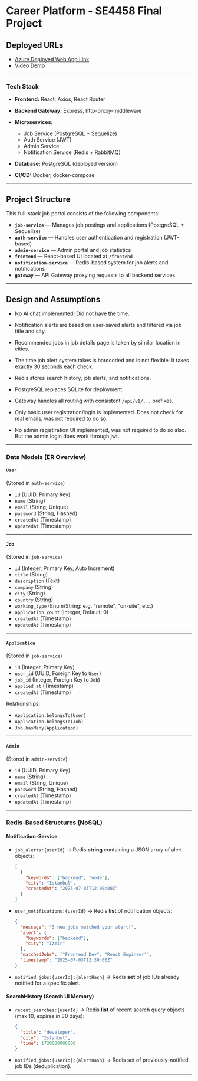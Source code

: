 # Career Platform - SE4458 Final Project

## Deployed URLs

* [Azure Deployed Web App Link](https://se4458-final-webapp-eeeye2b8h3efahd4.francecentral-01.azurewebsites.net/)
* [Video Demo](https://drive.google.com/drive/folders/1NvrQxaDQ-CbRJzDGkEx8E6fSIZiCKAQf?usp=drive_link)

---

### Tech Stack

* **Frontend:** React, Axios, React Router
* **Backend Gateway:** Express, http-proxy-middleware
* **Microservices:**

  * Job Service (PostgreSQL + Sequelize)
  * Auth Service (JWT)
  * Admin Service
  * Notification Service (Redis + RabbitMQ)
* **Database:** PostgreSQL (deployed version)
* **CI/CD:** Docker, docker-compose

---


## Project Structure

This full-stack job portal consists of the following components:

* **`job-service`** — Manages job postings and applications (PostgreSQL + Sequelize)
* **`auth-service`** — Handles user authentication and registration (JWT-based)
* **`admin-service`** — Admin portal and job statistics
* **`frontend`** — React-based UI located at `/frontend`
* **`notification-service`** — Redis-based system for job alerts and notifications
* **`gateway`** — API Gateway proxying requests to all backend services

---

## Design and Assumptions

* No AI chat implemented! Did not have the time.

* Notification alerts are based on user-saved alerts and filtered via job title and city.
* Recommended jobs in job details page is taken by similar location in cities.
* The time job alert system takes is hardcoded and is not flexible. It takes exactly 30 seconds each check.
* Redis stores search history, job alerts, and notifications.
* PostgreSQL replaces SQLite for deployment.
* Gateway handles all routing with consistent `/api/v1/...` prefixes.
* Only basic user registration/login is implemented. Does not check for real emails, was not required to do so.
* No admin registiration UI implemented, was not required to do so also. But the admin login does work through jwt.

---


### **Data Models (ER Overview)**

#### `User`

(Stored in `auth-service`)

* `id` (UUID, Primary Key)
* `name` (String)
* `email` (String, Unique)
* `password` (String, Hashed)
* `createdAt` (Timestamp)
* `updatedAt` (Timestamp)

---

#### `Job`

(Stored in `job-service`)

* `id` (Integer, Primary Key, Auto Increment)
* `title` (String)
* `description` (Text)
* `company` (String)
* `city` (String)
* `country` (String)
* `working_type` (Enum/String: e.g. "remote", "on-site", etc.)
* `application_count` (Integer, Default: 0)
* `createdAt` (Timestamp)
* `updatedAt` (Timestamp)

---

#### `Application`

(Stored in `job-service`)

* `id` (Integer, Primary Key)
* `user_id` (UUID, Foreign Key to `User`)
* `job_id` (Integer, Foreign Key to `Job`)
* `applied_at` (Timestamp)
* `createdAt` (Timestamp)

Relationships:

* `Application.belongsTo(User)`
* `Application.belongsTo(Job)`
* `Job.hasMany(Application)`

---

#### `Admin`

(Stored in `admin-service`)

* `id` (UUID, Primary Key)
* `name` (String)
* `email` (String, Unique)
* `password` (String, Hashed)
* `createdAt` (Timestamp)
* `updatedAt` (Timestamp)

---

### Redis-Based Structures (NoSQL)
#### Notification-Service

* `job_alerts:{userId}` → Redis **string** containing a JSON array of alert objects:

  ```json
  [
    {
      "keywords": ["backend", "node"],
      "city": "Istanbul",
      "createdAt": "2025-07-03T12:00:00Z"
    }
  ]
  ```

* `user_notifications:{userId}` → Redis **list** of notification objects:

  ```json
  {
    "message": "3 new jobs matched your alert!",
    "alert": {
      "keywords": ["backend"],
      "city": "Izmir"
    },
    "matchedJobs": ["Frontend Dev", "React Engineer"],
    "timestamp": "2025-07-03T12:30:00Z"
  }
  ```

* `notified_jobs:{userId}:{alertHash}` → Redis **set** of job IDs already notified for a specific alert.

#### SearchHistory (Search UI Memory)

* `recent_searches:{userId}` → Redis **list** of recent search query objects (max 10, expires in 30 days):

  ```json
  {
    "title": "developer",
    "city": "Istanbul",
    "time": 1720000000000
  }
  ``` 

* `notified_jobs:{userId}:{alertHash}` → Redis set of previously-notified job IDs (deduplication).

---

